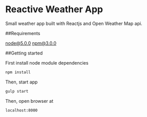 # Reactive Weather App

Small weather app built with Reactjs and Open Weather Map api.

##Requirements

node@5.0.0
npm@3.0.0

##Getting started

First install node module dependencies 
```bash
npm install
```

Then, start app
```bash
gulp start
```

Then, open browser at
```bash
localhost:8000
```

